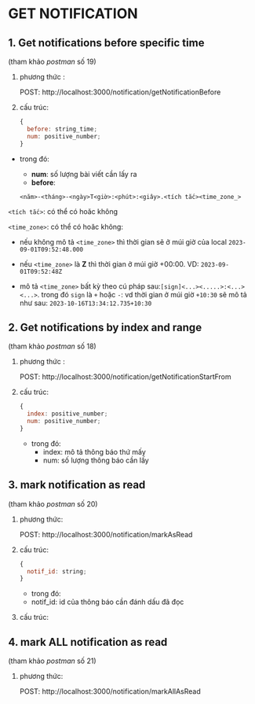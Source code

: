 # GET NOTIFICATION

## 1. Get notifications before specific time

(tham khảo _postman_ số 19)

1. phương thức :

   POST: http://localhost:3000/notification/getNotificationBefore

2. cấu trúc:
   ```javascript
   {
     before: string_time;
     num: positive_number;
   }
   ```

- trong đó:

  - **num**: số lượng bài viết cần lấy ra
  - **before**:

  `<năm>-<tháng>-<ngày>T<giờ>:<phút>:<giây>.<tích tắc><time_zone_>`

`<tích tắc>`: có thể có hoăc không

`<time_zone>`: có thể có hoăc không:

- nếu không mô tả `<time_zone>` thì thời gian sẽ ở múi giờ của local
  `2023-09-01T09:52:48.000`

- nếu `<time_zone>` là **Z** thì thời gian ở múi giờ +00:00. VD:
  `2023-09-01T09:52:48Z`

- mô tả `<time_zone>` bất kỳ theo cú pháp sau:`[sign]<...><.....>:<...><...>`. trong đó `sign` là `+` hoặc `-`: vd thời gian ở múi giờ `+10:30` sẽ mô tả như sau:
  `2023-10-16T13:34:12.735+10:30`

## 2. Get notifications by index and range

(tham khảo _postman_ số 18)

1. phương thức :

   POST: http://localhost:3000/notification/getNotificationStartFrom

2. cấu trúc:
   ```javascript
   {
     index: positive_number;
     num: positive_number;
   }
   ```
   - trong đó:
     - index: mô tả thông báo thứ mấy
     - num: số lượng thông báo cần lấy

## 3. mark notification as read

(tham khảo _postman_ số 20)

1. phương thức:

   POST: http://localhost:3000/notification/markAsRead

2. cấu trúc:

   ```javascript
   {
     notif_id: string;
   }
   ```

   - trong đó:
   - notif_id: id của thông báo cần đánh dấu đã đọc

3. cấu trúc:

## 4. mark ALL notification as read

(tham khảo _postman_ số 21)

1. phương thức:

   POST: http://localhost:3000/notification/markAllAsRead
